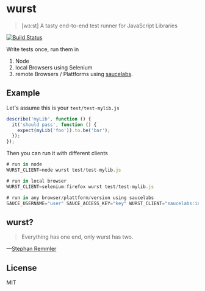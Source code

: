 # wurst

> [wɜːst] A tasty end-to-end test runner for JavaScript Libraries

[![Build Status](https://api.travis-ci.org/gr2m/wurst.svg?branch=gh-pages)](https://travis-ci.org/gr2m/wurst/)

Write tests once, run them in

1. Node
2. local Browsers using Selenium
3. remote Browsers / Plattforms using [saucelabs](https://saucelabs.com/).

## Example

Let's assume this is your `test/test-mylib.js`

```js
describe('myLib', function () {
  it('should pass', function () {
    expect(myLib('foo')).to.be('bar');
  });
});
```

Then you can run it with different clients

```js
# run in node
WURST_CLIENT=node wurst test/test-mylib.js

# run in local browser
WURST_CLIENT=selenium:firefox wurst test/test-mylib.js

# run in any browser/plattform/version using saucelabs
SAUCE_USERNAME="user" SAUCE_ACCESS_KEY="key" WURST_CLIENT="saucelabs:internet explorer:10:Windows 8" wurst test/test-mylib.js
```

## wurst?

> Everything has one end, only wurst has two.

—[Stephan Remmler](https://www.youtube.com/watch?v=a4JSE32fuOc)

## License

MIT
